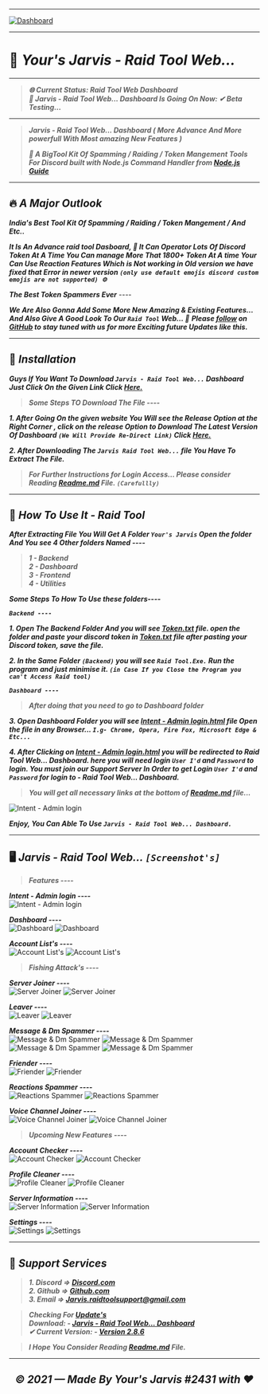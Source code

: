 ----

[![Dashboard](https://media.discordapp.net/attachments/899969682440880159/903968818458681374/20211030_165637.png?width=768&height=126)](https://github.com/Yours-Jarvis/Jarvis-Raid-Tool-Web-Beta/)

----

# 🤖 ***Your's Jarvis - Raid Tool Web...***
----
> ***🌐 Current Status: Raid Tool Web Dashboard***  
> ***🚀 Jarvis - Raid Tool Web... Dashboard Is Going On Now: ✔ Beta Testing...***

----
> ***Jarvis - Raid Tool Web... Dashboard ( More Advance And More powerfull With Most amazing New Features )***
>
>***🚀 A BigTool Kit Of Spamming / Raiding / Token Mangement Tools For Discord built with Node.js Command Handler from [Node.js Guide](https://nodejs.org/en/docs/guides/)***

----

## 🔥 ***A Major Outlook***

***India's Best Tool Kit Of Spamming / Raiding / Token Mangement / And Etc..***

***It Is An Advance raid tool Dasboard, 🚀 It Can Operator Lots Of Discord Token At A Time You Can manage More That 1800+ Token At A time Your Can Use Reaction Features Which is Not working in Old version we have fixed that Error in newer version `(only use default emojis discord custom emojis are not supported) ⚙️`***

***The Best Token Spammers Ever*** ----

***We Are Also Gonna Add Some More New Amazing & Existing Features... And Also Give A Good Look To Our `Raid Tool` Web...  🚀***
***Please [follow](https://github.com/Yours-Jarvis/) on [GitHub](https://github.com/Yours-Jarvis/Jarvis-Raid-Tool-Web-Beta/) to stay tuned with us for more Exciting future Updates like this.***

----

## 🚀 ***Installation***

***Guys If You Want To Download `Jarvis - Raid Tool Web...` Dashboard Just Click On the Given Link Click [Here.](https://github.com/Yours-Jarvis/Jarvis-Raid-Tool-Web-Beta/)***

> ***Some Steps TO Download The File ----***

***1. After Going On the given website You Will see the Release Option at the Right Corner , click on the release Option to Download The Latest Version Of Dashboard `(We Will Provide Re-Direct Link)` Click [Here.](https://github.com/Yours-Jarvis/Jarvis-Raid-Tool-Web-Beta/releases)***

***2. After Downloading The `Jarvis Raid Tool Web...` file You Have To Extract The File.*** 

> ***For Further Instructions for Login Access... Please consider Reading [Readme.md](https://github.com/Yours-Jarvis/Jarvis-Raid-Tool-Web-Beta/blob/main/README.md) File. `(Carefullly)`***

<!-- <img src="https://media.discordapp.net/attachments/902227569112404109/903955411605004289/standard.gif" width="100%" height="100%" /> -->

----

## 🚩 ***How To Use It - Raid Tool***

***After Extracting File You Will Get A Folder `Your's Jarvis` Open the folder And You see 4 Other folders Named ----***
> ***1 - Backend***  
> ***2 - Dashboard***  
> ***3 - Frontend***  
> ***4 - Utilities***

***Some Steps To How To Use these folders----***

***`Backend ----`***

***1. Open The Backend Folder And you will see [Token.txt](https://github.com/Yours-Jarvis/Jarvis-Raid-Tool-Web-Beta/blob/main/Your's%20Jarvis/Backend/) file. open the folder and paste your discord token in [Token.txt](https://github.com/Yours-Jarvis/Jarvis-Raid-Tool-Web-Beta/blob/main/Your's%20Jarvis/Backend/) file after pasting your Discord token, save the file.***

***2.  In the Same Folder `(Backend)` you will see `Raid Tool.Exe.` Run the program and just minimise it. `(in Case If you Close the Program you can't Access Raid tool)`***

***`Dashboard ----`***

> ***After doing that you need to go to Dashboard folder***

***3. Open Dashboard Folder you will see [Intent - Admin login.html](https://github.com/Yours-Jarvis/Jarvis-Raid-Tool-Web-Beta/tree/main/Your's%20Jarvis/Dashboard) file Open the file in any Browser...
`I.g- Chrome, Opera, Fire Fox, Microsoft Edge & Etc...`***

***4. After Clicking on [Intent - Admin login.html](https://github.com/Yours-Jarvis/Jarvis-Raid-Tool-Web-Beta/tree/main/Your's%20Jarvis/Dashboard) you will be redirected to Raid Tool Web... Dashboard. here you will need login `User I'd` and `Password` to login. You must join our Support Server In Order to get Login `User I'd` and `Password` for login to - Raid Tool Web... Dashboard.***

<!-- or type 

***4. After Clicking on [Intent - Admin login.html]() you will be redirected to Raid Tool Dashboard here you will need login User I'd and Password to login. You must join our Support Server here you will get the User I'd and Password for login.*** -->

> ***You will get all necessary links at the bottom of [Readme.md](https://github.com/Yours-Jarvis/Jarvis-Raid-Tool-Web-Beta/blob/main/README.md) file...***

![Intent - Admin login](https://media.discordapp.net/attachments/906085323853942824/906227083489988680/unknown.png?width=768&height=423)

***Enjoy, You Can Able To Use `Jarvis - Raid Tool Web... Dashboard.`***

----

## 🖥 ***Jarvis - Raid Tool Web...  `[Screenshot's]`***

> ***Features ----***

***Intent - Admin login ----***  
![Intent - Admin login](https://media.discordapp.net/attachments/906085323853942824/906227083489988680/unknown.png?width=768&height=423)

***Dashboard ----***  
![Dashboard](https://media.discordapp.net/attachments/906085323853942824/906241774815682590/unknown.png?width=768&height=422)
![Dashboard](https://media.discordapp.net/attachments/906085323853942824/906228479299825684/unknown.png?width=768&height=425)

***Account List's ----***  
![Account List's](https://media.discordapp.net/attachments/906085323853942824/906229507768336454/unknown.png?width=768&height=425)
![Account List's](https://media.discordapp.net/attachments/906085323853942824/906229025465323570/unknown.png?width=768&height=424)

> ***Fishing Attack's ----***

***Server Joiner ----***  
![Server Joiner](https://media.discordapp.net/attachments/906085323853942824/906231171191537724/unknown.png?width=768&height=424)
![Server Joiner](https://media.discordapp.net/attachments/906085323853942824/906230668063821895/unknown.png?width=768&height=422)

***Leaver ----***  
![Leaver](https://media.discordapp.net/attachments/906085323853942824/906232395429195776/unknown.png?width=768&height=425)
![Leaver](https://media.discordapp.net/attachments/906085323853942824/906231957476753449/unknown.png?width=768&height=425)

***Message & Dm Spammer ----***  
![Message & Dm Spammer](https://media.discordapp.net/attachments/906085323853942824/906232794554961990/unknown.png?width=768&height=422)
![Message & Dm Spammer](https://media.discordapp.net/attachments/906085323853942824/906235096389013555/unknown.png?width=768&height=422)
![Message & Dm Spammer](https://media.discordapp.net/attachments/906085323853942824/906233116283265024/unknown.png?width=768&height=423)
![Message & Dm Spammer](https://media.discordapp.net/attachments/906085323853942824/906235553924665354/unknown.png?width=768&height=425)

***Friender ----***  
![Friender](https://media.discordapp.net/attachments/906085323853942824/906236198673068123/unknown.png?width=768&height=425)
![Friender](https://media.discordapp.net/attachments/906085323853942824/906236764912488518/unknown.png?width=768&height=424)

***Reactions Spammer ----***  
![Reactions Spammer]()
![Reactions Spammer]()

***Voice Channel Joiner ----***  
![Voice Channel Joiner](https://media.discordapp.net/attachments/906085323853942824/906237971974467604/unknown.png?width=768&height=424)
![Voice Channel Joiner](https://media.discordapp.net/attachments/906085323853942824/906237436311502858/unknown.png?width=768&height=424)

> ***Upcoming New Features ----***

***Account Checker ----***  
![Account Checker](https://media.discordapp.net/attachments/906085323853942824/906238334513324112/unknown.png?width=768&height=424)
![Account Checker](https://media.discordapp.net/attachments/906085323853942824/906239131523379210/unknown.png?width=768&height=425)

***Profile Cleaner ----***  
![Profile Cleaner](https://media.discordapp.net/attachments/906085323853942824/906239389376593920/unknown.png?width=768&height=425)
![Profile Cleaner](https://media.discordapp.net/attachments/906085323853942824/906239707325812766/unknown.png?width=768&height=421)

***Server Information ----***  
![Server Information](https://media.discordapp.net/attachments/906085323853942824/906240043713196072/unknown.png?width=768&height=424)
![Server Information](https://media.discordapp.net/attachments/906085323853942824/906240324593147914/unknown.png?width=768&height=422)

***Settings ----***  
![Settings](https://media.discordapp.net/attachments/906085323853942824/906240586686820442/unknown.png?width=768&height=425)
![Settings](https://media.discordapp.net/attachments/906085323853942824/906240907316191272/unknown.png?width=768&height=425)

----

## 📢 ***Support Services***

> ***1. Discord => [Discord.com](https://discord.gg/db7bVCUAQ8)***  
> ***2. Github => [Github.com](https://github.com/Yours-Jarvis/Jarvis-Raid-Tool-Web-Beta/)***  
> ***3. Email => [Jarvis.raidtoolsupport@gmail.com](Jarvis.raidtoolsupport@gmail.com)***  

> ***Checking For [Update's](https://github.com/Yours-Jarvis/Jarvis-Raid-Tool-Web-Beta/releases)***  
> ***Download: - [Jarvis - Raid Tool Web... Dashboard](https://github.com/Yours-Jarvis/Jarvis-Raid-Tool-Web-Beta/)***  
> ***✔ Current Version: - [Version 2.8.6](https://github.com/Yours-Jarvis/Jarvis-Raid-Tool-Web-Beta/releases/tag/v2.8.6/)***

> ***I Hope You Consider Reading [Readme.md](https://github.com/Yours-Jarvis/Jarvis-Raid-Tool-Web-Beta/blob/main/README.md) File.***

----

## <p align="center">*© 2021 — Made By Your's Jarvis #2431 with ♥*</p>
